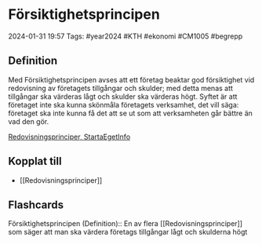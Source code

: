 # Försiktighetsprincipen

2024-01-31 19:57
Tags: #year2024 #KTH #ekonomi #CM1005 #begrepp

## Definition

Med Försiktighetsprincipen avses att ett företag beaktar god försiktighet vid redovisning av företagets tillgångar och skulder; med detta menas att tillgångar ska värderas lågt och skulder ska värderas högt. Syftet är att företaget inte ska kunna skönmåla företagets verksamhet, det vill säga: företaget ska inte kunna få det att se ut som att verksamheten går bättre än vad den gör.

[Redovisningsprinciper, StartaEgetInfo](https://www.startaegetinfo.se/redovisningsprinciper)

## Kopplat till

- [[Redovisningsprinciper]]

## Flashcards

Försiktighetsprincipen (Definition):: En av flera [[Redovisningsprinciper]] som säger att man ska värdera företags tillgångar lågt och skulderna högt
<!--SR:!2024-02-07,4,272!2024-02-06,4,270-->
